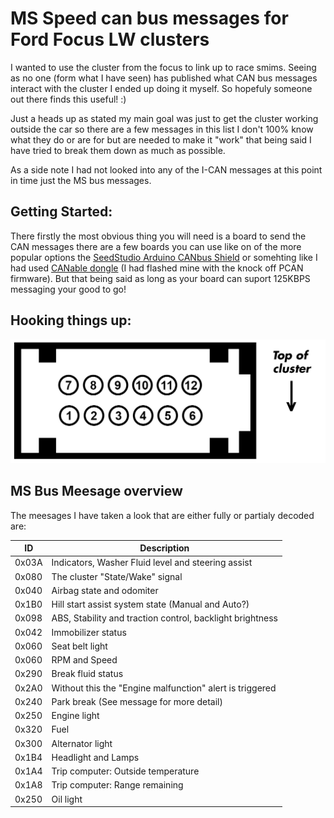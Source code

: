 
#
# MS Speed can bus messages for Ford Focus LW clusters 
I wanted to use the cluster from the focus to link up to race smims. Seeing as no one (form what I have seen) has published what CAN bus messages interact with the cluster I ended up doing it myself. So hopefuly someone out there finds this useful! :) 

Just a heads up as stated my main goal was just to get the cluster working outside the car so there are a few messages in this list I don't 100% know what they do or are for but are needed to make it "work" that being said I have tried to break them down as much as possible.

As a side note I had not looked into any of the I-CAN messages at this point in time just the MS bus messages. 

## Getting Started:
There firstly the most obvious thing you will need is a board to send the CAN messages there are a few boards you can use like on of the more popular options the [SeedStudio Arduino CANbus Shield](https://wiki.seeedstudio.com/CAN-BUS_Shield_V2.0/) or somehting like I had used [CANable dongle](https://canable.io/) (I had flashed mine with the knock off PCAN firmware). But that being said as long as your board can suport 125KBPS messaging your good to go!


## Hooking things up:

![Cluster connector](InstrementClusterFocusPinout.jpg) 


## MS Bus Meesage overview
The meesages I have taken a look that are either fully or partialy decoded are:

<table class="tg">
<thead>
  <tr>
    <th class="tg-c3ow">ID</th>
    <th class="tg-c3ow">Description</th>
  </tr>
</thead>
<tbody>
  <tr>
    <td class="tg-c3ow">0x03A</td>
    <td class="tg-c3ow" colspan="2">Indicators, Washer Fluid level and steering assist </td>
  </tr>
  <tr>
    <td class="tg-c3ow">0x080</td>
    <td class="tg-c3ow" colspan="2">The cluster "State/Wake" signal</td>
  </tr>
  <tr>
    <td class="tg-c3ow">0x040</td>
    <td class="tg-c3ow" colspan="2">Airbag state and odomiter</td>
  </tr>
  <tr>
    <td class="tg-c3ow">0x1B0</td>
    <td class="tg-c3ow" colspan="2">Hill start assist system state (Manual and Auto?)</td>
  </tr>
  <tr>
    <td class="tg-c3ow">0x098</td>
    <td class="tg-c3ow" colspan="2">ABS, Stability and traction control, backlight brightness</td>
  </tr>
  <tr>
    <td class="tg-c3ow">0x042</td>
    <td class="tg-c3ow" colspan="2">Immobilizer status</td>
  </tr>
  <tr>
    <td class="tg-c3ow">0x060</td>
    <td class="tg-c3ow" colspan="2">Seat belt light</td>
  </tr>
  <tr>
    <td class="tg-c3ow">0x060</td>
    <td class="tg-c3ow" colspan="2">RPM and Speed</td>
  </tr>
  <tr>
    <td class="tg-c3ow">0x290</td>
    <td class="tg-c3ow" colspan="2">Break fluid status</td>
  </tr>
  <tr>
    <td class="tg-c3ow">0x2A0</td>
    <td class="tg-c3ow" colspan="2">Without this the "Engine malfunction" alert is triggered</td>
  </tr>
  <tr>
    <td class="tg-c3ow">0x240</td>
    <td class="tg-c3ow" colspan="2">Park break (See message for more detail)</td>
  </tr>
    <tr>
    <td class="tg-c3ow">0x250</td>
    <td class="tg-c3ow" colspan="2">Engine light</td>
  </tr>
    <tr>
    <td class="tg-c3ow">0x320</td>
    <td class="tg-c3ow" colspan="2">Fuel</td>
  </tr>
     <tr>
    <td class="tg-c3ow">0x300</td>
    <td class="tg-c3ow" colspan="2">Alternator light</td>
  </tr>     
     <tr>
    <td class="tg-c3ow">0x1B4</td>
    <td class="tg-c3ow" colspan="2">Headlight and Lamps</td>
  </tr>     
    <tr>
    <td class="tg-c3ow">0x1A4</td>
    <td class="tg-c3ow" colspan="2">Trip computer: Outside temperature</td>
  </tr>     
    <tr>
    <td class="tg-c3ow">0x1A8</td>
    <td class="tg-c3ow" colspan="2">Trip computer: Range remaining</td>
  </tr>     
  </tr>     
    <tr>
    <td class="tg-c3ow">0x250</td>
    <td class="tg-c3ow" colspan="2">Oil light</td>
  </tr>     


</tbody>
</table>








